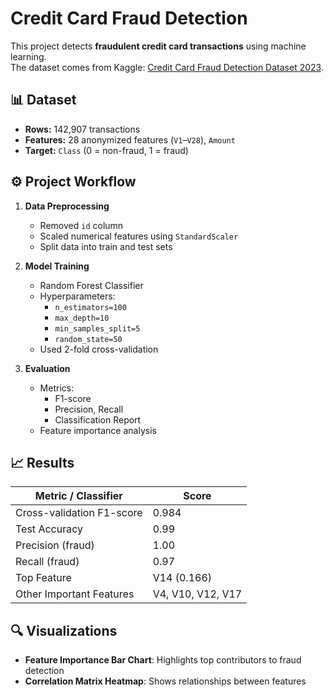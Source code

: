 # Credit Card Fraud Detection

This project detects **fraudulent credit card transactions** using machine learning.  
The dataset comes from Kaggle: [Credit Card Fraud Detection Dataset 2023](https://www.kaggle.com/datasets/nelgiriyewithana/credit-card-fraud-detection-dataset-2023/data).

## 📊 Dataset
- **Rows:** 142,907 transactions  
- **Features:** 28 anonymized features (`V1`–`V28`), `Amount`  
- **Target:** `Class` (0 = non-fraud, 1 = fraud)  

## ⚙️ Project Workflow
1. **Data Preprocessing**
   - Removed `id` column
   - Scaled numerical features using `StandardScaler`
   - Split data into train and test sets

2. **Model Training**
   - Random Forest Classifier
   - Hyperparameters:
     - `n_estimators=100`
     - `max_depth=10`
     - `min_samples_split=5`
     - `random_state=50`
   - Used 2-fold cross-validation

3. **Evaluation**
   - Metrics:
     - F1-score
     - Precision, Recall
     - Classification Report
   - Feature importance analysis

## 📈 Results

| Metric / Classifier       | Score         |
|---------------------------|---------------|
| Cross-validation F1-score | 0.984         |
| Test Accuracy             | 0.99          |
| Precision (fraud)         | 1.00          |
| Recall (fraud)            | 0.97          |
| Top Feature               | V14 (0.166)   |
| Other Important Features  | V4, V10, V12, V17 |

## 🔍 Visualizations
- **Feature Importance Bar Chart**: Highlights top contributors to fraud detection  
- **Correlation Matrix Heatmap**: Shows relationships between features  